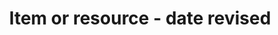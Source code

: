 ---
title: 'Item or resource - date revised'
field: 'is.dateRevised'
slug: 'resource-status-date-revised'
description: 'Date the resource was, is, will be revised'
comment: 'yyyy-mm-dd'
required: False
policy: 'Date. Repeat values.'
---